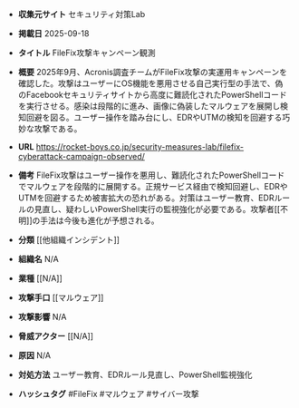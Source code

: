 - **収集元サイト**
セキュリティ対策Lab

- **掲載日**
2025-09-18

- **タイトル**
FileFix攻撃キャンペーン観測

- **概要**
2025年9月、Acronis調査チームがFileFix攻撃の実運用キャンペーンを確認した。攻撃はユーザーにOS機能を悪用させる自己実行型の手法で、偽のFacebookセキュリティサイトから高度に難読化されたPowerShellコードを実行させる。感染は段階的に進み、画像に偽装したマルウェアを展開し検知回避を図る。ユーザー操作を踏み台にし、EDRやUTMの検知を回避する巧妙な攻撃である。

- **URL**
https://rocket-boys.co.jp/security-measures-lab/filefix-cyberattack-campaign-observed/

- **備考**
FileFix攻撃はユーザー操作を悪用し、難読化されたPowerShellコードでマルウェアを段階的に展開する。正規サービス経由で検知回避し、EDRやUTMを回避するため被害拡大の恐れがある。対策はユーザー教育、EDRルールの見直し、疑わしいPowerShell実行の監視強化が必要である。攻撃者[[不明]]の手法は今後も進化が予想される。

- **分類**
[[他組織インシデント]]

- **組織名**
N/A

- **業種**
[[N/A]]

- **攻撃手口**
[[マルウェア]]

- **攻撃影響**
N/A

- **脅威アクター**
[[N/A]]

- **原因**
N/A

- **対処方法**
ユーザー教育、EDRルール見直し、PowerShell監視強化

- **ハッシュタグ**
#FileFix #マルウェア #サイバー攻撃
